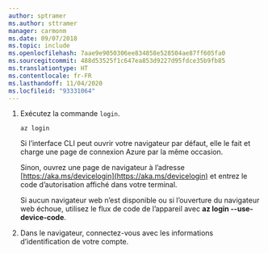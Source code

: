 ```yaml
---
author: sptramer
ms.author: sttramer
manager: carmonm
ms.date: 09/07/2018
ms.topic: include
ms.openlocfilehash: 7aae9e9050306ee834858e528504ae87ff605fa0
ms.sourcegitcommit: 488d53525f1c647ea853d9227d95fdce35b9fb85
ms.translationtype: HT
ms.contentlocale: fr-FR
ms.lasthandoff: 11/04/2020
ms.locfileid: "93331064"
---
```

1. Exécutez la commande `login`.

    ```azurecli-interactive
    az login
    ```

    Si l’interface CLI peut ouvrir votre navigateur par défaut, elle le fait et charge une page de connexion Azure par la même occasion.

    Sinon, ouvrez une page de navigateur à l’adresse [https://aka.ms/devicelogin](https://aka.ms/devicelogin) et entrez le code d’autorisation affiché dans votre terminal.

    Si aucun navigateur web n’est disponible ou si l’ouverture du navigateur web échoue, utilisez le flux de code de l’appareil avec **az login --use-device-code**.

2. Dans le navigateur, connectez-vous avec les informations d’identification de votre compte.
